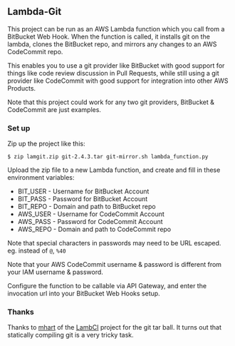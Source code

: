 ## Lambda-Git

This project can be run as an AWS Lambda function which you call from a BitBucket Web Hook.
When the function is called, it installs git on the lambda, clones the BitBucket repo, and 
mirrors any changes to an AWS CodeCommit repo.

This enables you to use a git provider like BitBucket with good support for things like code 
review discussion in Pull Requests, while still using a git provider like CodeCommit with good 
support for integration into other AWS Products. 

Note that this project could work for any two git providers, BitBucket & CodeCommit are
just examples.

### Set up

Zip up the project like this:

`$ zip lamgit.zip git-2.4.3.tar git-mirror.sh lambda_function.py`

Upload the zip file to a new Lambda function, and create and fill in these environment variables:

   - BIT_USER - Username for BitBucket Account
   - BIT_PASS - Password for BitBucket Account 
   - BIT_REPO - Domain and path to BitBucket repo
   - AWS_USER - Username for CodeCommit Account
   - AWS_PASS - Password for CodeCommit Account 
   - AWS_REPO - Domain and path to CodeCommit repo
   
   Note that special characters in passwords may need to be URL escaped. eg. instead of `@`, `%40`
   
   Note that your AWS CodeCommit username & password is different from your IAM username & password. 
   
Configure the function to be callable via API Gateway, and enter the invocation url into your BitBucket Web Hooks setup.

### Thanks

Thanks to [mhart](https://github.com/mhart) of the [LambCI](https://github.com/lambci/lambci) project for the
git tar ball. It turns out that statically compiling git is a very tricky task.

